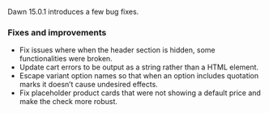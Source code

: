 Dawn 15.0.1 introduces a few bug fixes.
### Fixes and improvements
- Fix issues where when the header section is hidden, some functionalities were broken.
- Update cart errors to be output as a string rather than a HTML element.
- Escape variant option names so that when an option includes quotation marks it doesn’t cause undesired effects.
- Fix placeholder product cards that were not showing a default price and make the check more robust.
